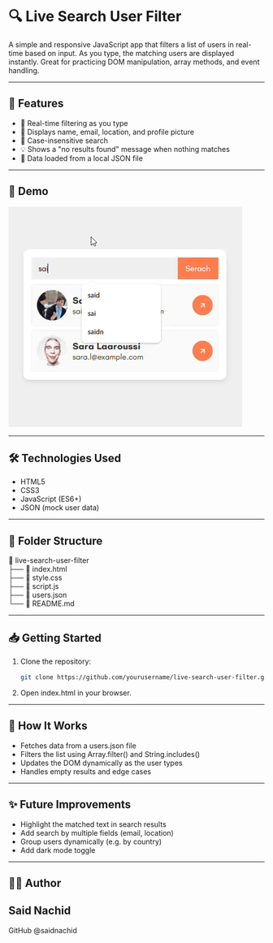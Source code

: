 # 🔍 Live Search User Filter

A simple and responsive JavaScript app that filters a list of users in real-time based on input. As you type, the matching users are displayed instantly. Great for practicing DOM manipulation, array methods, and event handling.

---

## 🚀 Features

- 🔎 Real-time filtering as you type
- 👤 Displays name, email, location, and profile picture
- 🧠 Case-insensitive search
- 💡 Shows a "no results found" message when nothing matches
- 📁 Data loaded from a local JSON file

---

## 📸 Demo

![Live Search Demo](preview.gif) <!-- Replace with actual GIF -->

---

## 🛠️ Technologies Used

- HTML5
- CSS3
- JavaScript (ES6+)
- JSON (mock user data)

---

## 📂 Folder Structure

📁 live-search-user-filter  
├── 📄 index.html  
├── 📄 style.css  
├── 📄 script.js  
├── 📄 users.json  
└── 📄 README.md  

---

## 📥 Getting Started

1. Clone the repository:
   ```bash
   git clone https://github.com/yourusername/live-search-user-filter.git
   
2. Open index.html in your browser.
---
## 🔧 How It Works
- Fetches data from a users.json file
- Filters the list using Array.filter() and String.includes()
- Updates the DOM dynamically as the user types
- Handles empty results and edge cases
---
## ✨ Future Improvements
- Highlight the matched text in search results
- Add search by multiple fields (email, location)
- Group users dynamically (e.g. by country)
- Add dark mode toggle
---
## 👨‍💻 Author
## Said Nachid
GitHub @saidnachid
